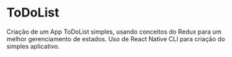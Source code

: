 # ToDoList
Criação de um App ToDoList simples, usando conceitos do Redux para um melhor gerenciamento de estados. Uso de React Native CLI para criação do simples aplicativo.

